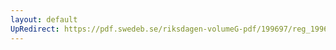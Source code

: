 ```yaml
---
layout: default
UpRedirect: https://pdf.swedeb.se/riksdagen-volumeG-pdf/199697/reg_199697/reg_199697_0143.pdf
---
```

